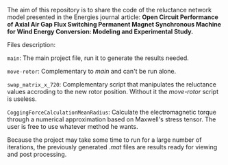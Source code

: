 The aim of this repository is to share the code of the reluctance network model presented in the Energies journal article: **Open Circuit Performance of Axial Air Gap Flux Switching Permanent Magnet Synchronous Machine for Wind Energy Conversion: Modeling and Experimental Study.**

Files description:

`main`: The main project file, run it to generate the results needed.

`move-rotor`: Complementary to *main* and can't be run alone.

`swap_matrix_x_720`: Complementary script that manipulates the reluctance values accroding to the new rotor position. Without it the *move-rotor* script is useless.

`CoggingForceCalculationMeanRadius`: Calculate the electromagnetic torque through a numerical approximation based on Maxwell's stress tensor. The user is free to use whatever method he wants.

Because the project may take some time to run for a large number of iterations, the previously generated *.mat* files are results ready for viewing and post processing.
